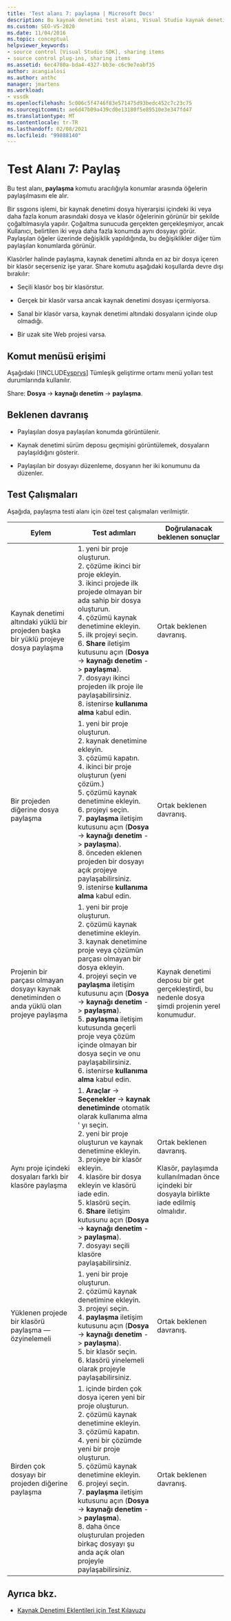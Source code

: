 ```yaml
---
title: 'Test alanı 7: paylaşma | Microsoft Docs'
description: Bu kaynak denetimi test alanı, Visual Studio kaynak denetimi eklentiniz için Share komutunu kullanarak konumlar arasında öğelerin paylaşılmasını ele alır.
ms.custom: SEO-VS-2020
ms.date: 11/04/2016
ms.topic: conceptual
helpviewer_keywords:
- source control [Visual Studio SDK], sharing items
- source control plug-ins, sharing items
ms.assetid: 6ec4780a-bda4-4327-bb3e-c6c9e7eabf35
author: acangialosi
ms.author: anthc
manager: jmartens
ms.workload:
- vssdk
ms.openlocfilehash: 5c006c5f4746f83e571475d93bedc452c7c23c75
ms.sourcegitcommit: ae6d47b09a439cd0e13180f5e89510e3e347fd47
ms.translationtype: MT
ms.contentlocale: tr-TR
ms.lasthandoff: 02/08/2021
ms.locfileid: "99888140"
---
```

# <a name="test-area-7-share"></a>Test Alanı 7: Paylaş
Bu test alanı, **paylaşma** komutu aracılığıyla konumlar arasında öğelerin paylaşılmasını ele alır.

 Bir ssgıons işlemi, bir kaynak denetimi dosya hiyerarşisi içindeki iki veya daha fazla konum arasındaki dosya ve klasör öğelerinin görünür bir şekilde çoğaltılmasıyla yapılır. Çoğaltma sunucuda gerçekten gerçekleşmiyor, ancak Kullanıcı, belirtilen iki veya daha fazla konumda aynı dosyayı görür. Paylaşılan öğeler üzerinde değişiklik yapıldığında, bu değişiklikler diğer tüm paylaşılan konumlarda görünür.

 Klasörler halinde paylaşma, kaynak denetimi altında en az bir dosya içeren bir klasör seçerseniz işe yarar. Share komutu aşağıdaki koşullarda devre dışı bırakılır:

- Seçili klasör boş bir klasörstur.

- Gerçek bir klasör varsa ancak kaynak denetimi dosyası içermiyorsa.

- Sanal bir klasör varsa, kaynak denetimi altındaki dosyaların içinde olup olmadığı.

- Bir uzak site Web projesi varsa.

## <a name="command-menu-access"></a>Komut menüsü erişimi
 Aşağıdaki [!INCLUDE[vsprvs](../../code-quality/includes/vsprvs_md.md)] Tümleşik geliştirme ortamı menü yolları test durumlarında kullanılır.

 Share: **Dosya** -> **kaynağı denetim** -> **paylaşma**.

## <a name="expected-behavior"></a>Beklenen davranış

- Paylaşılan dosya paylaşılan konumda görüntülenir.

- Kaynak denetimi sürüm deposu geçmişini görüntülemek, dosyaların paylaşıldığını gösterir.

- Paylaşılan bir dosyayı düzenleme, dosyanın her iki konumunu da düzenler.

## <a name="test-cases"></a>Test Çalışmaları
 Aşağıda, paylaşma testi alanı için özel test çalışmaları verilmiştir.

|Eylem|Test adımları|Doğrulanacak beklenen sonuçlar|
|------------|----------------|--------------------------------|
|Kaynak denetimi altındaki yüklü bir projeden başka bir yüklü projeye dosya paylaşma|1. yeni bir proje oluşturun.<br />2. çözüme ikinci bir proje ekleyin.<br />3. ikinci projede ilk projede olmayan bir ada sahip bir dosya oluşturun.<br />4. çözümü kaynak denetimine ekleyin.<br />5. ilk projeyi seçin.<br />6. **Share** iletişim kutusunu açın (**Dosya**  ->  **kaynağı denetim**  ->  **paylaşma**).<br />7. dosyayı ikinci projeden ilk proje ile paylaşabilirsiniz.<br />8. istenirse **kullanıma alma** kabul edin.|Ortak beklenen davranış.|
|Bir projeden diğerine dosya paylaşma|1. yeni bir proje oluşturun.<br />2. kaynak denetimine ekleyin.<br />3. çözümü kapatın.<br />4. ikinci bir proje oluşturun (yeni çözüm.)<br />5. çözümü kaynak denetimine ekleyin.<br />6. projeyi seçin.<br />7. **paylaşma** iletişim kutusunu açın (**Dosya**  ->  **kaynağı denetim**  ->  **paylaşma**).<br />8. önceden eklenen projeden bir dosyayı açık projeye paylaşabilirsiniz.<br />9. istenirse **kullanıma alma** kabul edin.|Ortak beklenen davranış.|
|Projenin bir parçası olmayan dosyayı kaynak denetiminden o anda yüklü olan projeye paylaşma|1. yeni bir proje oluşturun.<br />2. çözümü kaynak denetimine ekleyin.<br />3. kaynak denetimine proje veya çözümün parçası olmayan bir dosya ekleyin.<br />4. projeyi seçin ve **paylaşma** iletişim kutusunu açın (**Dosya**  ->  **kaynağı denetim**  ->  **paylaşma**).<br />5. **paylaşma** iletişim kutusunda geçerli proje veya çözüm içinde olmayan bir dosya seçin ve onu paylaşabilirsiniz.<br />6. istenirse **kullanıma alma** kabul edin.|Kaynak denetimi deposu bir get gerçekleştirdi, bu nedenle dosya şimdi projenin yerel konumudur.|
|Aynı proje içindeki dosyaları farklı bir klasöre paylaşma|1. **Araçlar**   ->  **Seçenekler**  ->  **kaynak denetiminde** otomatik olarak kullanıma alma ' yı seçin.<br />2. yeni bir proje oluşturun ve kaynak denetimine ekleyin.<br />3. projeye bir klasör ekleyin.<br />4. klasöre bir dosya ekleyin ve klasörü iade edin.<br />5. klasörü seçin.<br />6. **Share** iletişim kutusunu açın (**Dosya**  ->  **kaynağı denetim**  ->  **paylaşma**).<br />7. dosyayı seçili klasöre paylaşabilirsiniz.|Ortak beklenen davranış.<br /><br /> Klasör, paylaşımda kullanılmadan önce içindeki bir dosyayla birlikte iade edilmiş olmalıdır.|
|Yüklenen projede bir klasörü paylaşma — özyinelemeli|1. yeni bir proje oluşturun.<br />2. çözümü kaynak denetimine ekleyin.<br />3. projeyi seçin.<br />4. **paylaşma** iletişim kutusunu açın (**Dosya**  ->  **kaynağı denetim**  ->  **paylaşma**).<br />5. bir klasör seçin.<br />6. klasörü yinelemeli olarak projeyle paylaşabilirsiniz.|Ortak beklenen davranış.|
|Birden çok dosyayı bir projeden diğerine paylaşma|1. içinde birden çok dosya içeren yeni bir proje oluşturun.<br />2. çözümü kaynak denetimine ekleyin.<br />3. çözümü kapatın.<br />4. yeni bir çözümde yeni bir proje oluşturun.<br />5. çözümü kaynak denetimine ekleyin.<br />6. projeyi seçin.<br />7. **paylaşma** iletişim kutusunu açın (**Dosya**  ->  **kaynağı denetim**  ->  **paylaşma**).<br />8. daha önce oluşturulan projeden birkaç dosyayı şu anda açık olan projeyle paylaşabilirsiniz.|Ortak beklenen davranış.|

## <a name="see-also"></a>Ayrıca bkz.
- [Kaynak Denetimi Eklentileri için Test Kılavuzu](../../extensibility/internals/test-guide-for-source-control-plug-ins.md)
